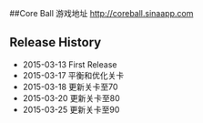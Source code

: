 ##Core Ball
    游戏地址 http://coreball.sinaapp.com
        
## Release History
* 2015-03-13 First Release
* 2015-03-17 平衡和优化关卡
* 2015-03-18 更新关卡至70
* 2015-03-20 更新关卡至80
* 2015-03-25 更新关卡至90
